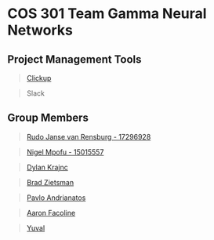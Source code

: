 # COS 301 Team Gamma Neural Networks

## Project Management Tools

> [Clickup](https://app.clickup.com/2502552/v/l/6-15286522-1)

> Slack

## Group Members

> [Rudo Janse van Rensburg - 17296928](https://rudo-janse-van-rensburg.github.io/online-cv/)

> [Nigel Mpofu - 15015557](https://nigelmpofu.me)

> [Dylan Krajnc](https://dylan-krajnc.github.io/awesome-cv/)

> [Brad Zietsman](https://bradford-700.github.io/online-cv/)

> [Pavlo Andrianatos](https://pavlo-andrianatos.github.io/resume/)

> [Aaron Facoline](https://github.com/AaronFacoline)

> [Yuval](https://www.google.com)
